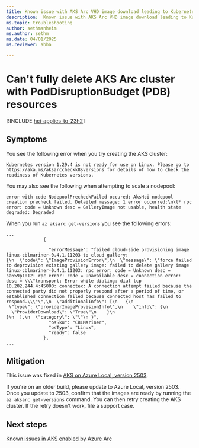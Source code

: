 ```yaml
---
title: Known issue with AKS Arc VHD image download leading to Kubernetes cluster create or nodepool scale failure 
description:  Known issue with AKS Arc VHD image download leading to Kubernetes cluster create or nodepool scale failure 
ms.topic: troubleshooting
author: sethmanheim
ms.author: sethm
ms.date: 04/01/2025
ms.reviewer: abha

---
```


# Can't fully delete AKS Arc cluster with PodDisruptionBudget (PDB) resources

[!INCLUDE [hci-applies-to-23h2](includes/hci-applies-to-23h2.md)]

## Symptoms

You see the following error when you try creating the AKS cluster:

```output
Kubernetes version 1.29.4 is not ready for use on Linux. Please go to https://aka.ms/aksarccheckk8sversions for details of how to check the readiness of Kubernetes versions.
```

You may also see the following when attempting to scale a nodepool:

```output
error with code NodepoolPrecheckFailed occured: AksHci nodepool creation precheck failed. Detailed message: 1 error occurred:\n\t* rpc error: code = Unknown desc = GalleryImage not usable, health state degraded: Degraded
```

When you run `az aksarc get-versions` you see the following errors:

```output
...
              {

                "errorMessage": "failed cloud-side provisioning image linux-cblmariner-0.4.1.11203 to cloud gallery: {\n  \"code\": \"ImageProvisionError\",\n  \"message\": \"force failed to deprovision existing gallery image: failed to delete gallery image linux-cblmariner-0.4.1.11203: rpc error: code = Unknown desc = sa659p1012: rpc error: code = Unavailable desc = connection error: desc = \\\"transport: Error while dialing: dial tcp 10.202.244.4:45000: connectex: A connection attempt failed because the connected party did not properly respond after a period of time, or established connection failed because connected host has failed to respond.\\\"\",\n  \"additionalInfo\": [\n   {\n    \"type\": \"providerImageProvisionInfo\",\n    \"info\": {\n     \"ProviderDownload\": \"True\"\n    }\n   }\n  ],\n  \"category\": \"\"\n }",
                "osSku": "CBLMariner",
                "osType": "Linux",
                "ready": false
              },
...
```

## Mitigation

This issue was fixed in [AKS on Azure Local, version 2503](aks-whats-new-23h2.md#release-2503).

If you're on an older build, please update to Azure Local, version 2503. Once you update to 2503, confirm that the images are ready by running the `az aksarc get-versions` command. You can then retry creating the AKS cluster. If the retry doesn't work, file a support case.

## Next steps

[Known issues in AKS enabled by Azure Arc](aks-known-issues.md)
